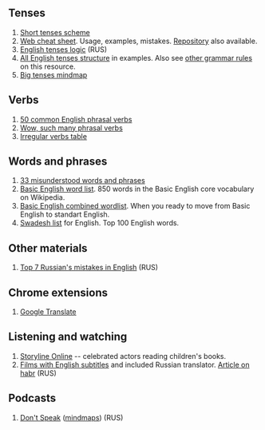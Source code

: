 
## Tenses

1. [Short tenses scheme](assets/tenses_scheme.pdf)
1. [Web cheat sheet](http://ymaz.github.io/English_Cheatsheet/). Usage, examples, mistakes. [Repository](https://github.com/ymaz/English_Cheatsheet) also available.
1. [English tenses logic](https://habr.com/post/43165/) (RUS)
1. [All English tenses structure](http://speakspeak.com/resources/english-grammar-rules/structure-of-english-tenses) in examples. Also see [other grammar rules](http://speakspeak.com/resources/english-grammar-rules) on this resource.
1. [Big tenses mindmap](https://www.mindmeister.com/523917653/english-tenses-cheatsheet?fullscreen=1)

## Verbs

1. [50 common English phrasal verbs](assets/common_phrasal_verbs.pdf)
1. [Wow, such many phrasal verbs](assets/phrasal_verbs.pdf)
1. [Irregular verbs table](assets/irregular_verbs.pdf)

## Words and phrases

1. [33 misunderstood words and phrases](assets/misunderstood_words.jpg)
1. [Basic English word list](https://en.wiktionary.org/wiki/Appendix:Basic_English_word_list). 850 words in the Basic English core vocabulary on Wikipedia.
1. [Basic English combined wordlist](https://simple.wikipedia.org/wiki/Wikipedia:Basic_English_combined_wordlist). When you ready to move from Basic English to standart English.
1. [Swadesh list](https://en.wikipedia.org/wiki/Swadesh_list) for English. Top 100 English words.

## Other materials

1. [Top 7 Russian's mistakes in English](https://habr.com/company/taucraft/blog/145755/) (RUS)

## Chrome extensions

1. [Google Translate](https://chrome.google.com/webstore/detail/google-translate/aapbdbdomjkkjkaonfhkkikfgjllcleb)


## Listening and watching

1. [Storyline Online](https://www.storylineonline.net/) -- celebrated actors reading children's books.
1. [Films with English subtitles](http://www.hamatata.com/lib) and included Russian translator. [Article on habr](https://habr.com/post/227055/) (RUS)


## Podcasts

1. [Don't Speak](https://dontspeak.podster.fm/) ([mindmaps](./dontspeak/)) (RUS)
